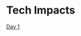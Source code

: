 # Tech Impacts

[Day 1](Tech%20Impacts%20d4bd26cf0aa8471d960004966584d0df/Day%201%2069132c6a21f546fb8bd1e0060b8c8ae0.md)